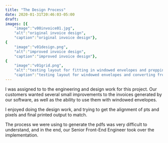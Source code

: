 ```yaml
---
title: "The Design Process"
date: 2020-01-31T20:46:03-05:00
draft: 
images: [{
    "image":"v00invoice01.jpg",
    "alt":"original invoice design",
    "caption":"original invoice design"},
{
    "image":"v01design.png",
    "alt":"improved invoice design",
    "caption":"improved invoice design"},
{
    "image":"v01grid.png",
    "alt":"testing layout for fitting in windowed envelopes and prepping to convert from points to pixels",
    "caption":"testing layout for windowed envelopes and converting from points to pixels "}]
---
```

I was assigned to to the engineering and design work for this project. Our customers wanted several small improvements to the invoices generated by our software, as well as the ability to use them with windowed envelopes.

I enjoyed doing the design work, and trying to get the alignment of pts  and pixels and final printed output to match.

The process we were using to generate the pdfs was very difficult to understand, and in the end, our Senior Front-End Engineer took over the implementation.
